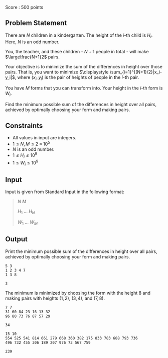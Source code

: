 Score : $500$ points

## Problem Statement

There are $N$ children in a kindergarten. The height of the $i$-th child is $H_i$. Here, $N$ is an odd number.

You, the teacher, and these children - $N+1$ people in total - will make $\large\frac{N+1}2$ pairs.

Your objective is to minimize the sum of the differences in height over those pairs.
That is, you want to minimize $\displaystyle \sum_{i=1}^{(N+1)/2}|x_i-y_i|$, where $(x_i, y_i)$ is the pair of heights of people in the $i$-th pair.

You have $M$ forms that you can transform into. Your height in the $i$-th form is $W_i$.

Find the minimum possible sum of the differences in height over all pairs, achieved by optimally choosing your form and making pairs.

## Constraints

- All values in input are integers.
- $1 \leq N, M \leq 2 \times 10^5$
- $N$ is an odd number.
- $1 \leq H_i \leq 10^9$
- $1 \leq W_i \leq 10^9$

## Input

Input is given from Standard Input in the following format:

> $N$ $M$
> 
> $H_1$ $\dots$ $H_N$
> 
> $W_1$ $\dots$ $W_M$

## Output

Print the minimum possible sum of the differences in height over all pairs, achieved by optimally choosing your form and making pairs.

```input1
5 3
1 2 3 4 7
1 3 8
```

```output1
3
```

The minimum is minimized by choosing the form with the height $8$ and making pairs with heights $(1, 2)$, $(3, 4)$, and $(7, 8)$.

```input2
7 7
31 60 84 23 16 13 32
96 80 73 76 87 57 29
```

```output2
34
```

```input3
15 10
554 525 541 814 661 279 668 360 382 175 833 783 688 793 736
496 732 455 306 189 207 976 73 567 759
```

```output3
239
```